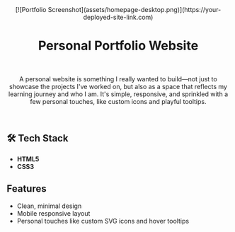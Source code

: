 <div align="center">
<!--   <img src="assets/homepage-desktop.png" alt="Portfolio Home Page" width="80%"> -->
  [![Portfolio Screenshot](assets/homepage-desktop.png)](https://your-deployed-site-link.com)
  <br/>
  
<h1 align="center"> Personal Portfolio Website</h1>
<br/>

A personal website is something I really wanted to build—not just to showcase the projects I've worked on, but also as a space that reflects my learning journey and who I am. It's simple, responsive, and sprinkled with a few personal touches, like custom icons and playful tooltips. 

<br/>
</div>


## 🛠️ Tech Stack
- **HTML5**
- **CSS3**


## Features
- Clean, minimal design
- Mobile responsive layout
- Personal touches like custom SVG icons and hover tooltips


